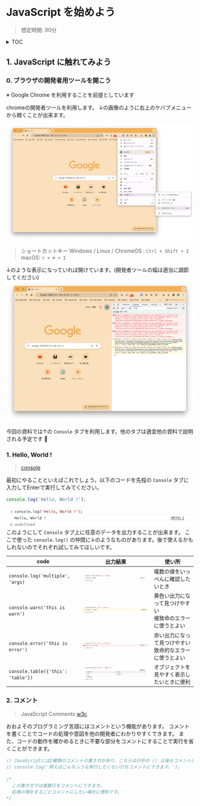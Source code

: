 # JavaScript を始めよう

> 想定時間: 90分

<details>
  <summary>TOC</summary>  

  1. JavaScript に触れてみよう
    1. console.xxx()
    2. コメント
    3. 変数
    4. 演算子
    5. 条件分岐
  2. 身の回りの計算を JavaScript にやらせてみよう
    1. 日付
    2. 三角方程式
  3. ブラウザの標準APIを利用しよう
    1. 非同期処理の使い方
    2. ファイル読み込み
    3. 位置情報API
</details>

## 1. JavaScript に触れてみよう
### 0. ブラウザの開発者用ツールを開こう
※ Google Chrome を利用することを前提としています

chromeの開発者ツールを利用します。
↓の画像のように右上のケバブメニューから開くことが出来ます。

![ケバブメニューからの開きかた](../getting-started-with-javascript/imgs/chrome-open-devtools-from-kebab-menu.png)

> ショートカットキー
> Windows / Linux / ChromeOS : `Ctrl + Shift + I`
> macOS: `⌥ + ⌘ + I`

↓のような表示になっていれば開けています。(開発者ツールの幅は適当に調節してください)
![開発者ツールを開いたときの見た目](imgs/chrome-opened-devtools-firstview.png)

今回の資料では↑の `Console` タブを利用します。他のタブは適宜他の資料で説明される予定です 🙏

### 1. Hello, World !
> [console](https://developer.mozilla.org/ja/docs/Web/API/console)

最初にやることといえばこれでしょう。以下のコードを先程の `Console` タブに入力してEnterで実行してみてください。

```javascript
console.log('Hello, World !');
```

![実行結果](imgs/console-hello-world.png)
このようにして `Console` タブ上に任意のデータを出力することが出来ます。
ここで使った `console.log()` の仲間に↓のようなものがあります。後で使えるかもしれないのでそれぞれ試してみてほしいです。

| code | 出力結果 | 使い所 |
| ---- | ---- | ---- |
| `console.log('multiple', 'args)` | ![multiple-args](imgs/console-log-multi-arg.png) | 複数の値をいっぺんに確認したいとき |
| `console.warn('this is warn')` | ![warn](imgs/console-warn-sample.png) | 黄色い出力になって見つけやすい<br>被致命のエラーに使うとよい |
| `console.error('this is error')` | ![error](imgs/console-error-sample.png) | 赤い出力になって見つけやすい<br>致命的なエラーに使うとよい |
| `console.table({'this': 'table'})` | ![table](imgs/console-table-sample.png) | オブジェクトを見やすく表示したいときに便利 |

### 2. コメント
> JavaScript Comments [w3c](https://www.w3schools.com/js/js_comments.asp)

おおよそのプログラミング言語にはコメントという機能があります。
コメントを書くことでコードの処理や意図を他の開発者にわかりやすくできます。
また、コードの動作を確かめるときに不要な部分をコメントにすることで実行を省くことができます。

```javascript
// JavaScriptには2種類のコメントの書き方があり、こちらは行中の // 以後をコメントにします
// console.log('例えばこんなふうな実行したくない行をコメントにできます。');

/* 
  この書き方では複数行をコメントにできます。
  処理の塊をまるごとコメントにしたい場合に便利です。
*/
```
